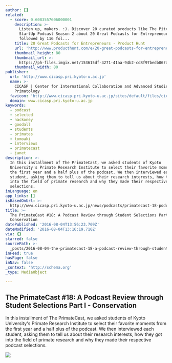 ```yaml
---
author: []
related:
  - score: 0.6083557606000001
    description: >-
      Listen up, makers. :). Discover 20 curated products like The Pitch and
      StartUp Podcast Season 2 about 20 Great Podcasts for Entrepreneurs
      followed by 116 fol...
    title: 20 Great Podcasts for Entrepreneurs - Product Hunt
    url: 'http://www.producthunt.com/e/20-great-podcasts-for-entrepreneurs'
    thumbnail_height: 80
    thumbnail_url: >-
      https://ph-files.imgix.net/153615df-4271-41aa-94b2-cd8f97bedb06?auto=format&fit=crop&h=80&w=80&codec=mozjpeg&cs=strip
    thumbnail_width: 80
publisher:
  url: 'http://www.cicasp.pri.kyoto-u.ac.jp'
  name: >-
    CICASP | Center for International Collaboration and Advanced Studies in
    Primatology
  favicon: 'http://www.cicasp.pri.kyoto-u.ac.jp/sites/default/files/cicasp_favicon.ico'
  domain: www.cicasp.pri.kyoto-u.ac.jp
keywords:
  - podcast
  - selected
  - nackoney
  - goodall
  - students
  - primates
  - tomoaki
  - interviews
  - primatecast
  - janet
description: >-
  In this installment of The PrimateCast, we asked students of Kyoto
  University's Primate Research Institute to select their favorite moments from
  the first year and a half plus of the podcast. We then interviewed each
  student, asking them to tell us about their research interests, how they got
  into the field of primate research and why they made their respective podcast
  selections.
inLanguage: en
app_links: []
isBasedOnUrl: >-
  http://www.cicasp.pri.kyoto-u.ac.jp/news/podcasts/primatecast-18-podcast-review-through-student-selections-part-i-conservation
title: >-
  The PrimateCast #18: A Podcast Review through Student Selections Part I -
  Conservation
datePublished: '2016-08-04T13:56:23.709Z'
dateModified: '2016-08-04T13:16:19.710Z'
via: {}
starred: false
sourcePath: >-
  _posts/2016-08-04-the-primatecast-18-a-podcast-review-through-student-select.md
inFeed: true
hasPage: false
inNav: false
_context: 'http://schema.org'
_type: MediaObject

---
```

<article style=""><h1>The PrimateCast #18: A Podcast Review through Student Selections Part I - Conservation</h1><p>In this installment of The PrimateCast, we asked students of Kyoto University's Primate Research Institute to select their favorite moments from the first year and a half plus of the podcast. We then interviewed each student, asking them to tell us about their research interests, how they got into the field of primate research and why they made their respective podcast selections.</p><img src="http://www.cicasp.pri.kyoto-u.ac.jp/sites/default/files/news/student_podcast_cover1.png" /></article>
